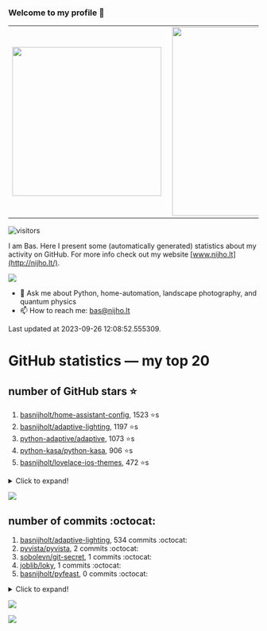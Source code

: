### Welcome to my profile 👋

<center>
  <table>
    <tr>
        <td><img width="300px" align="left" src="https://github-readme-stats.vercel.app/api/top-langs/?username=basnijholt&hide=TeX,Jupyter%20Notebook&layout=compact&theme=radical" /></td>
        <td><img align='right' src="https://github-readme-stats.vercel.app/api?username=basnijholt&show_icons=true&theme=radical" width="380"></td>
    </tr>
  </table>
</center>

![visitors](https://visitor-badge.glitch.me/badge?page_id=basnijholt.visitor-badge)

I am Bas. Here I present some (automatically generated) statistics about my activity on GitHub. For more info check out my website [www.nijho.lt](http://nijho.lt/).

![](https://www.nijho.lt/authors/admin/avatar_hu9e60e4b9bc120dfb6a666009f2878da6_182107_250x250_fill_q90_lanczos_center.jpg)

- 💬 Ask me about Python, home-automation, landscape photography, and quantum physics
- 📫 How to reach me: bas@nijho.lt

Last updated at 2023-09-26 12:08:52.555309.

# GitHub statistics — my top 20

## number of GitHub stars ⭐️

1. [basnijholt/home-assistant-config](https://github.com/basnijholt/home-assistant-config/), 1523 ⭐️s
2. [basnijholt/adaptive-lighting](https://github.com/basnijholt/adaptive-lighting/), 1197 ⭐️s
3. [python-adaptive/adaptive](https://github.com/python-adaptive/adaptive/), 1073 ⭐️s
4. [python-kasa/python-kasa](https://github.com/python-kasa/python-kasa/), 906 ⭐️s
5. [basnijholt/lovelace-ios-themes](https://github.com/basnijholt/lovelace-ios-themes/), 472 ⭐️s
<details><summary>Click to expand!</summary>

6. [basnijholt/lovelace-ios-dark-mode-theme](https://github.com/basnijholt/lovelace-ios-dark-mode-theme/), 426 ⭐️s
7. [basnijholt/miflora](https://github.com/basnijholt/miflora/), 359 ⭐️s
8. [basnijholt/rsync-time-machine.py](https://github.com/basnijholt/rsync-time-machine.py/), 344 ⭐️s
9. [topocm/topocm_content](https://github.com/topocm/topocm_content/), 250 ⭐️s
10. [basnijholt/home-assistant-streamdeck-yaml](https://github.com/basnijholt/home-assistant-streamdeck-yaml/), 140 ⭐️s
11. [basnijholt/home-assistant-macbook-touch-bar](https://github.com/basnijholt/home-assistant-macbook-touch-bar/), 92 ⭐️s
12. [basnijholt/markdown-code-runner](https://github.com/basnijholt/markdown-code-runner/), 76 ⭐️s
13. [kwant-project/kwant](https://github.com/kwant-project/kwant/), 75 ⭐️s
14. [basnijholt/home-assistant-streamdeck-yaml-addon](https://github.com/basnijholt/home-assistant-streamdeck-yaml-addon/), 46 ⭐️s
15. [basnijholt/aiokef](https://github.com/basnijholt/aiokef/), 32 ⭐️s
16. [basnijholt/thesis-cover](https://github.com/basnijholt/thesis-cover/), 26 ⭐️s
17. [basnijholt/adaptive-scheduler](https://github.com/basnijholt/adaptive-scheduler/), 21 ⭐️s
18. [basnijholt/instacron](https://github.com/basnijholt/instacron/), 20 ⭐️s
19. [basnijholt/addon-otmonitor](https://github.com/basnijholt/addon-otmonitor/), 15 ⭐️s
20. [kwant-project/kwant-tutorial-2016](https://github.com/kwant-project/kwant-tutorial-2016/), 14 ⭐️s

</details>

![](https://github.com/basnijholt/basnijholt/raw/main/stars_over_time.png)

## number of commits :octocat:

1. [basnijholt/adaptive-lighting](https://github.com/basnijholt/adaptive-lighting/), 534 commits :octocat:
2. [pyvista/pyvista](https://github.com/pyvista/pyvista/), 2 commits :octocat:
3. [sobolevn/git-secret](https://github.com/sobolevn/git-secret/), 1 commits :octocat:
4. [joblib/loky](https://github.com/joblib/loky/), 1 commits :octocat:
5. [basnijholt/pyfeast](https://github.com/basnijholt/pyfeast/), 0 commits :octocat:
<details><summary>Click to expand!</summary>

6. [binder-project/binder](https://github.com/binder-project/binder/), 0 commits :octocat:
7. [basnijholt/home-assistant-config](https://github.com/basnijholt/home-assistant-config/), 0 commits :octocat:
8. [telegraphic/hickle](https://github.com/telegraphic/hickle/), 0 commits :octocat:
9. [conda-forge/conda-forge-pinning-feedstock](https://github.com/conda-forge/conda-forge-pinning-feedstock/), 0 commits :octocat:
10. [readthedocs/readthedocs.org](https://github.com/readthedocs/readthedocs.org/), 0 commits :octocat:
11. [eddy-ojb/holoviews-contrib](https://github.com/eddy-ojb/holoviews-contrib/), 0 commits :octocat:
12. [conda-forge/pymatbridge-feedstock](https://github.com/conda-forge/pymatbridge-feedstock/), 0 commits :octocat:
13. [home-assistant/frontend](https://github.com/home-assistant/frontend/), 0 commits :octocat:
14. [conda-forge/tinyarray-feedstock](https://github.com/conda-forge/tinyarray-feedstock/), 0 commits :octocat:
15. [piitaya/lovelace-mushroom](https://github.com/piitaya/lovelace-mushroom/), 0 commits :octocat:
16. [rougier/freetype-py](https://github.com/rougier/freetype-py/), 0 commits :octocat:
17. [basnijholt/lovelace-ios-light-mode-theme](https://github.com/basnijholt/lovelace-ios-light-mode-theme/), 0 commits :octocat:
18. [conda-forge/jupyter-sphinx-feedstock](https://github.com/conda-forge/jupyter-sphinx-feedstock/), 0 commits :octocat:
19. [jwodder/versioningit](https://github.com/jwodder/versioningit/), 0 commits :octocat:
20. [basnijholt/cluster-logger](https://github.com/basnijholt/cluster-logger/), 0 commits :octocat:

</details>

![](https://github.com/basnijholt/basnijholt/raw/main/commits_per_hour.png)

![](https://github.com/basnijholt/basnijholt/raw/main/commits_per_weekday.png)

